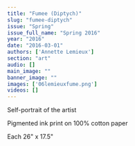 ```yaml
---
title: "Fumee (Diptych)"
slug: "fumee-diptych"
issue: "Spring"
issue_full_name: "Spring 2016"
year: "2016"
date: "2016-03-01"
authors: ['Annette Lemieux']
section: "art"
audio: []
main_image: ""
banner_image: ""
images: ['06lemieuxfume.png']
videos: []
---
```

Self-portrait of the artist

 Pigmented ink print on 100% cotton paper

 Each 26" x 17.5"

